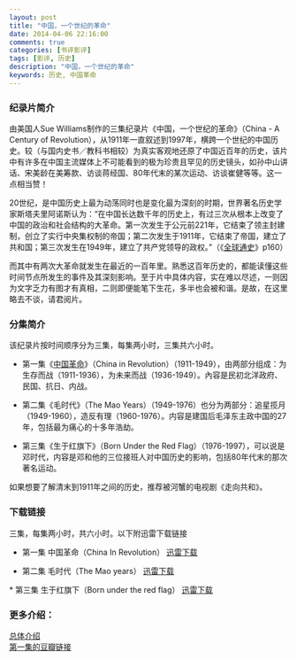```yaml
---
layout: post
title: "中国，一个世纪的革命"
date: 2014-04-06 22:16:00
comments: true
categories: [书评影评]
tags: [影评, 历史]
description: "中国，一个世纪的革命"
keywords: 历史, 中国革命
---
```


### 纪录片简介
由美国人Sue Williams制作的三集纪录片《中国，一个世纪的革命》（China - A Century of Revolution），从1911年一直叙述到1997年，横跨一个世纪的中国历史。较（与国内史书／教科书相较）为真实客观地还原了中国近百年的历史，该片中有许多在中国主流媒体上不可能看到的极为珍贵且罕见的历史镜头，如孙中山讲话、宋美龄在美筹款、访谈蒋经国、80年代末的某次运动、访谈崔健等等。这一点相当赞！

<!--more-->

20世纪，是中国历史上最为动荡同时也是变化最为深刻的时期，世界著名历史学家斯塔夫里阿诺斯认为：“在中国长达数千年的历史上，有过三次从根本上改变了中国的政治和社会结构的大革命。第一次发生于公元前221年，它结束了领主封建制，创立了实行中央集权制的帝国；第二次发生于1911年，它结束了帝国，建立了共和国；第三次发生在1949年，建立了共产党领导的政权。”（《[全球通史](http://book.douban.com/subject/1922216/)》p160）

而其中有两次大革命就发生在最近的一百年里。熟悉这百年历史的，都能读懂这些时间节点所发生的事件及其深刻影响。至于片中具体内容，实在难以尽述，一则因为文字乏力有图才有真相，二则即便能笔下生花，多半也会被和谐。是故，在这里略去不谈，请君阅片。

### 分集简介
该纪录片按时间顺序分为三集，每集两小时，三集共六小时。

* 第一集《[中国革命](http://movie.douban.com/subject/2042115/​)》（China in Revolution）（1911-1949），由两部分组成：为生存而战（1911-1936），为未来而战（1936-1949）。內容是民初北洋政府、民国、抗日、内战。

* 第二集《毛时代》（The Mao Years）（1949-1976）也分为两部分：追星揽月（1949-1960），造反有理（1960-1976）。内容是建国后毛泽东主政中国的27年，包括最为痛心的十多年浩劫。

* 第三集《生于红旗下》（Born Under the Red Flag）（1976-1997），可以说是邓时代，内容是邓和他的三位接班人对中国历史的影响，包括80年代末的那次著名运动。

如果想要了解清末到1911年之间的历史，推荐被河蟹的电视剧《走向共和​》。

### 下载链接
三集，每集两小时，共六小时。以下附迅雷下载链接

* 第一集 中国革命（China In Revolution） 
[迅雷下载](thunder://QUFlZDJrOi8vfGZpbGV8JUU0JUI4JUFEJUU1JTlCJUJELiVFOSU5RCVBOSVFNSU5MSVCRCVFNyU5QSU4NCVFNCVCOCU5NiVFNyVCQSVBQS4lRTQlQjglODklRTklODMlQTglRTYlOUIlQjIlRTQlQjklOEIlRTQlQjglODkuQ2hpbmEuQS5DZW50dXJ5Lm9mLlJldm9sdXRpb24uJUU3JTk0JTlGJUU1JTlDJUE4JUU3JUJBJUEyJUU2JTk3JTk3JUU0JUI4JThCLkJvcm4uVW5kZXIudGhlLlJlZC5GbGFnLjE5OTcuRDUuSEFMRkNELVRMRihFRDIwMDAuQ09NKS5ta3Z8NTA3ODk4NTE4fEU4QTAwNzU4Q0RDOTA0NjA5MTA5QzU0QjY5MTdDQTQ5fC9aWg==/)

* 第二集 毛时代（The Mao years）
[迅雷下载](thunder://QUFlZDJrOi8vfGZpbGV8JUU0JUI4JUFEJUU1JTlCJUJELiVFOSU5RCVBOSVFNSU5MSVCRCVFNyU5QSU4NCVFNCVCOCU5NiVFNyVCQSVBQS4lRTQlQjglODklRTklODMlQTglRTYlOUIlQjIlRTQlQjklOEIlRTQlQkElOEMuQ2hpbmEuQS5DZW50dXJ5Lm9mLlJldm9sdXRpb24uJUU2JUFGJTlCJUU2JTk3JUI2JUU0JUJCJUEzLlRoZS5NYW8uWWVhcnMuMTk5NC5ENS5IQUxGQ0QtVExGKEVEMjAwMC5DT00pLm1rdnw1MTgyNzczNTN8NkZDODhGNTZDQzZFMUI0NTg5QTEyNDBBRUU1NTQxRjF8L1pa/)

​* 第三集 生于红旗下（Born under the red flag）
[迅雷下载](thunder://QUFlZDJrOi8vfGZpbGV8JUU0JUI4JUFEJUU1JTlCJUJELiVFOSU5RCVBOSVFNSU5MSVCRCVFNyU5QSU4NCVFNCVCOCU5NiVFNyVCQSVBQS4lRTQlQjglODklRTklODMlQTglRTYlOUIlQjIlRTQlQjklOEIlRTQlQjglODAuQ2hpbmEuQS5DZW50dXJ5Lm9mLlJldm9sdXRpb24uJUU5JTlEJUE5JUU1JTkxJUJEJUU0JUI4JUFEJUU3JTlBJTg0JUU0JUI4JUFEJUU1JTlCJUJELkNoaW5hLmluLlJldm9sdXRpb24uMTk4OS5ENS5IQUxGQ0QtVExGKEVEMjAwMC5DT00pLm1rdnw1MTI1MTI3NDN8NkRCREM4MUREOENCNUQ5REQ4OTI2M0M3NzNBQkE4MUJ8L1pa/)

### 更多介绍：
[总体介绍](http://www.360doc.com/content/11/0624/18/332078_129331107.shtml)  
​[第一集的豆瓣链接](http://movie.douban.com/subject/2042115/​)

